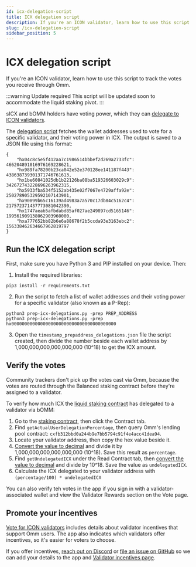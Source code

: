 ```yaml
---
id: icx-delegation-script
title: ICX delegation script
description: If you're an ICON validator, learn how to use this script to track the votes you receive through Omm.
slug: /icx-delegation-script
sidebar_position: 5
---
```


# ICX delegation script
If you're an ICON validator, learn how to use this script to track the votes you receive through Omm.

:::warning Update required
This script will be updated soon to accommodate the liquid staking pivot.
:::

sICX and bOMM holders have voting power, which they can [delegate to ICON validators](/vote-validators).

The [delegation script](https://github.com/openmoneymarket/openmoneymarket-mono/tree/development/scripts/prep-icx-delegations) fetches the wallet addresses used to vote for a specific validator, and their voting power in ICX. The output is saved to a JSON file using this format:

```
{
    "hx04c8c5e5f412aa7c1986514bbbef2d269a2733fc": 466204891016976169228621,
    "hx989fa78200b23ca042e52e370128ee141187f443": 438638739301371746761613,
    "hx1be60841025db1b22126ba08ba519326603029c9": 342672743228696263962315,
    "hx5933fba534f5152ab435e02f7067e4729affa92e": 250278905329592107143901,
    "hx90899b65c16139ad4983a7a570c17db84c5162c4": 217572371437773081042390,
    "hx1747aeab5afbdabd85af027ae249897cd5165146": 199561909138062903960000,
    "hxa777652bb82b6e6a88678f2b5ccda93e3163ebc2": 156338462634667962819797
}
```

## Run the ICX delegation script
First, make sure you have Python 3 and PIP installed on your device. Then:

1. Install the required libraries:

```pip3 install -r requirements.txt```

2. Run the script to fetch a list of wallet addresses and their voting power for a specific validator (also known as a P-Rep):

```
python3 prep-icx-delegations.py -prep PREP_ADDRESS
python3 prep-icx-delegations.py -prep hx0000000000000000000000000000000000000000
```

3. Open the `timestamp_prepaddress_delegations.json` file the script created, then divide the number beside each wallet address by 1,000,000,000,000,000,000 (10^18) to get the ICX amount.


## Verify the votes
Community trackers don't pick up the votes cast via Omm, because the votes are routed through the Balanced staking contract before they're assigned to a validator.

To verify how much ICX the [liquid staking contract](https://tracker.icon.community/contract/cx43e2eec79eb76293c298f2b17aec06097be606e0) has delegated to a validator via bOMM:

1. Go to the [staking contract](https://tracker.icon.community/contract/cx43e2eec79eb76293c298f2b17aec06097be606e0), then click the Contract tab.
2. Find `getActualUserDelegationPercentage`, then query Omm's lending pool contract: `cxfb312bbd0a244b9e7bb5794c91f4e4acc41dea94`.
3. Locate your validator address, then copy the hex value beside it.
4. [Convert the value to decimal](https://www.rapidtables.com/convert/number/hex-to-decimal.html) and divide it by 1,000,000,000,000,000,000 (10^18). Save this result as `percentage`.
5. Find `getUndelegatedICX` under the Read Contract tab, then [convert the value to decimal](https://www.rapidtables.com/convert/number/hex-to-decimal.html) and divide by 10^18. Save the value as `undelegatedICX`.
6. Calculate the ICX delegated to your validator address with ```(percentage/100) * undelegatedICX```

You can also verify teh votes in the app if you sign in with a validator-associated wallet and view the Validator Rewards section on the Vote page.

## Promote your incentives
[Vote for ICON validators](/vote-validators) includes details about validator incentives that support Omm users. The app also indicates which validators offer incentives, so it's easier for voters to choose.

If you offer incentives, [reach out on Discord](https://discord.com/invite/zZcQUGbpVk) or [file an issue on GitHub](https://github.com/ommfinance/omm-documentation/issues/new) so we can add your details to the app and [Validator incentives page](/validator-incentives).